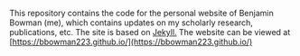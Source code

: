 This repository contains the code for the personal website of Benjamin Bowman (me), which contains updates on my scholarly research, publications, etc.  The site is based on [Jekyll.](https://jekyllrb.com/)  The website can be viewed at [https://bbowman223.github.io/](https://bbowman223.github.io/)  
